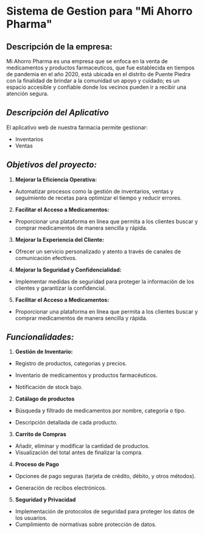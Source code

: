 # Sistema de Gestion para "Mi Ahorro Pharma"

## **Descripción de la empresa:**

Mi Ahorro Pharma es una empresa que se enfoca en la venta de medicamentos y productos farmaceuticos, que fue establecida en tiempos de pandemia en el año 2020, está ubicada en el distrito de Puente Piedra con la finalidad de brindar a la comunidad un apoyo y cuidado; es un espacio accesible y confiable donde los vecinos pueden ir a recibir una atención segura.
## *Descripción del Aplicativo*
El aplicativo web de nuestra farmacia permite gestionar:
+ Inventarios
+ Ventas

## *Objetivos del proyecto:*
1. **Mejorar la Eficiencia Operativa:**
+ Automatizar procesos como la gestión de inventarios, ventas y seguimiento de recetas para optimizar el tiempo y reducir errores.
2. **Facilitar el Acceso a Medicamentos:**
+ Proporcionar una plataforma en línea que permita a los clientes buscar y comprar medicamentos de manera sencilla y rápida.
3. **Mejorar la Experiencia del Cliente:**
+  Ofrecer un servicio personalizado y atento a través de canales de comunicación efectivos.
4. **Mejorar la Seguridad y Confidencialidad:**
+  Implementar medidas de seguridad para proteger la información de los clientes y garantizar la confidencial.
5. **Facilitar el Acceso a Medicamentos:**
+ Proporcionar una plataforma en línea que permita a los clientes buscar y comprar medicamentos de manera sencilla y rápida.

## *Funcionalidades:*
1.  **Gestión de Inventario:**
*  Registro de productos, categorias y precios. 
+  Inventario de medicamentos y productos farmacéuticos.
*  Notificación de stock bajo.
2.  **Catálago de productos**
*  Búsqueda y filtrado de medicamentos por nombre, categoría o tipo.
+ Descripción detallada de cada producto.
3. **Carrito de Compras**
+ Añadir, eliminar y modificar la cantidad de productos.
+ Visualización del total antes de finalizar la compra.
4.  **Proceso de Pago**
*   Opciones de pago seguras (tarjeta de crédito, débito, y otros métodos).
+ Generación de recibos electrónicos.
5. **Seguridad y Privacidad**
+ Implementación de protocolos de seguridad para proteger los datos de los usuarios.
+ Cumplimiento de normativas sobre protección de datos.

